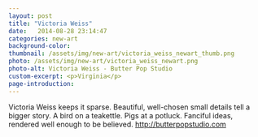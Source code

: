 ```yaml
---
layout: post
title: "Victoria Weiss"
date:   2014-08-28 23:14:47
categories: new-art
background-color: 
thumbnail: /assets/img/new-art/victoria_weiss_newart_thumb.png
photo: /assets/img/new-art/victoria_weiss_newart.png
photo-alt: Victoria Weiss - Butter Pop Studio
custom-excerpt: <p>Virginia</p>
page-introduction: 
---
```


Victoria Weiss keeps it sparse. Beautiful, well-chosen small details tell a bigger story. A bird on a teakettle. Pigs at a potluck. Fanciful ideas, rendered well enough to be believed. http://butterpopstudio.com